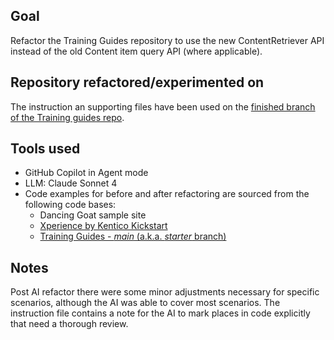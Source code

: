 ## Goal

Refactor the Training Guides repository to use the new ContentRetriever API instead of the old Content item query API (where applicable).

## Repository refactored/experimented on

The instruction an supporting files have been used on the [finished branch of the Training guides repo](https://github.com/Kentico/xperience-by-kentico-training-guides/tree/finished).

## Tools used

- GitHub Copilot in Agent mode
- LLM: Claude Sonnet 4
- Code examples for before and after refactoring are sourced from the following code bases:
    - Dancing Goat sample site
    - [Xperience by Kentico Kickstart](https://github.com/Kentico/xperience-by-kentico-kickstart/)
    - [Training Guides - _main_ (a.k.a. _starter_ branch)](https://github.com/Kentico/xperience-by-kentico-training-guides/tree/main)

## Notes

Post AI refactor there were some minor adjustments necessary for specific scenarios, although the AI was able to cover most scenarios. The instruction file contains a note for the AI to mark places in code explicitly that need a thorough review.
